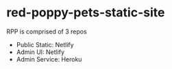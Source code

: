 # red-poppy-pets-static-site

RPP is comprised of 3 repos
- Public Static: Netlify
- Admin UI: Netlify
- Admin Service: Heroku

